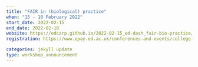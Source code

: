 ```yaml
---
title: "FAIR in (biological) practice" 
when: "15 - 18 February 2022"
start_date: 2022-02-15
end_date: 2022-02-18
website: https://edcarp.github.io/2022-02-15_ed-dash_fair-bio-practice/
registration: https://www.epay.ed.ac.uk/conferences-and-events/college-of-medicine-and-veterinary-medicine/school-of-molecular-genetic-and-population-health-sciences/igmm/fair-in-biological-practice-2022

categories: jekyll update
type: workshop_announcement
---  
```

